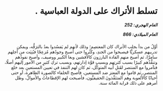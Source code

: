 <h1 dir="rtl">تسلط الأتراك على الدولة العباسية .</h1>

<h5 dir="rtl">العام الهجري:  252

العام الميلادي: 866

</h5>

<p dir="rtl">أوَّلُ من بدأ بجلب الأتراك كان المعتصِم؛ وذلك لأنهم لم يَفسُدوا بعدُ بالترَفُّه، ويمكن تدريبهم عسكريًّا فيصبحوا من الجندِ، وكَثُروا حتى أصبح وجودُهم مُزعِجًا فبُنِيَت من أجلهم سامرَّا، ثم أصبح منهم القادة البارزون كالأفشين وبغا الكبير ووصيف، وأصبح نفوذُهم وتنفُّذُهم كبيرًا بسبب كثرتِهم وبسبب قوَّة إدارتهم، وبسبب تركِ كثيرٍ من الأمور إليهم أصلًا، فتآمروا مع المنتصر لقَتلِ أبيه المتوكِّل، ثم كان لهم التنفذ في تعيين المستعينِ بعد خلع المنتصرِ، ثم قاموا مع المعتز ضد المستعين، فأصبح الخلفاء كالصورة الظاهرة، أو حتى أحيانًا كالأُلعوبة وهم المتنَفِّذونَ الحقيقيُّون، فأصبحت لهم الإقطاعاتُ والأموالُ، وظل أمرهم على ذلك قرابة المائة سنة.</p></br>
